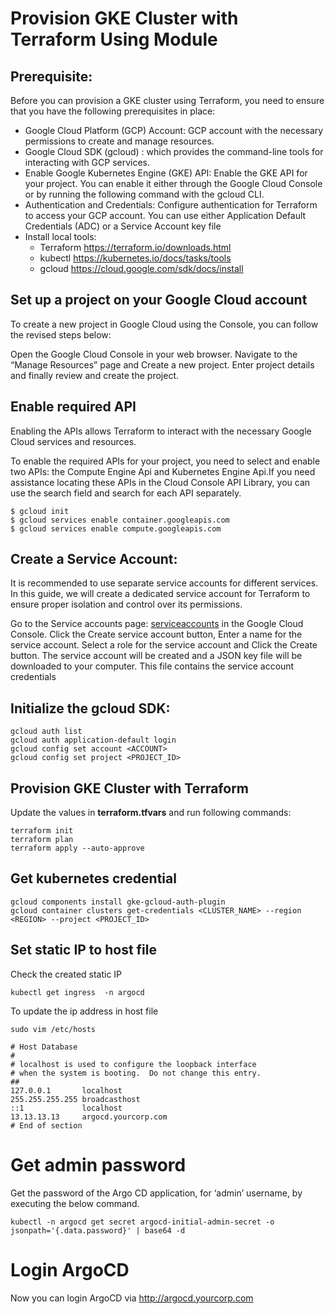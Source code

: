 # Provision GKE Cluster with Terraform Using Module
## Prerequisite:

Before you can provision a GKE cluster using Terraform, you need to ensure that you have the following prerequisites in place:

- Google Cloud Platform (GCP) Account: GCP account with the necessary permissions to create and manage resources.
- Google Cloud SDK (gcloud) : which provides the command-line tools for interacting with GCP services.
- Enable Google Kubernetes Engine (GKE) API: Enable the GKE API for your project. You can enable it either through the Google Cloud Console or by running the following command with the gcloud CLI.
- Authentication and Credentials: Configure authentication for Terraform to access your GCP account. You can use either Application Default Credentials (ADC) or a Service Account key file
- Install local tools: 
  - Terraform https://terraform.io/downloads.html 
  - kubectl https://kubernetes.io/docs/tasks/tools
  - gcloud https://cloud.google.com/sdk/docs/install

## Set up a project on your Google Cloud account
To create a new project in Google Cloud using the Console, you can follow the revised steps below:

Open the Google Cloud Console in your web browser.
Navigate to the “Manage Resources” page and Create a new project. Enter project details and finally review and create the project.

## Enable required API
Enabling the APIs allows Terraform to interact with the necessary Google Cloud services and resources.

To enable the required APIs for your project, you need to select and enable two APIs: the Compute Engine Api and Kubernetes Engine Api.If you need assistance locating these APIs in the Cloud Console API Library, you can use the search field and search for each API separately.

```
$ gcloud init
$ gcloud services enable container.googleapis.com
$ gcloud services enable compute.googleapis.com
```

## Create a Service Account:
It is recommended to use separate service accounts for different services. In this guide, we will create a dedicated service account for Terraform to ensure proper isolation and control over its permissions.

Go to the Service accounts page: [serviceaccounts](https://console.cloud.google.com/projectselector2/iam-admin/serviceaccounts?supportedpurview=project) in the Google Cloud Console.
Click the Create service account button, Enter a name for the service account.
Select a role for the service account and Click the Create button.
The service account will be created and a JSON key file will be downloaded to your computer. This file contains the service account credentials

## Initialize the gcloud SDK:
```
gcloud auth list
gcloud auth application-default login
gcloud config set account <ACCOUNT>
gcloud config set project <PROJECT_ID>
```

## Provision GKE Cluster with Terraform
Update the values in **terraform.tfvars** and run following commands:
```
terraform init
terraform plan
terraform apply --auto-approve
```

## Get kubernetes credential
```
gcloud components install gke-gcloud-auth-plugin
gcloud container clusters get-credentials <CLUSTER_NAME> --region <REGION> --project <PROJECT_ID>
```

## Set static IP to host file
Check the created static IP
```
kubectl get ingress  -n argocd 
```

To update the ip address in host file
```
sudo vim /etc/hosts
```
```
# Host Database
#
# localhost is used to configure the loopback interface
# when the system is booting.  Do not change this entry.
##
127.0.0.1       localhost
255.255.255.255 broadcasthost
::1             localhost
13.13.13.13     argocd.yourcorp.com
# End of section
```

# Get admin password

Get the password of the Argo CD application, for ‘admin’ username, by executing the below command.
```
kubectl -n argocd get secret argocd-initial-admin-secret -o jsonpath='{.data.password}' | base64 -d
```

# Login ArgoCD
Now you can login ArgoCD via http://argocd.yourcorp.com